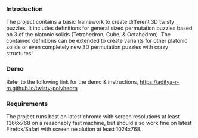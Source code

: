 ### Introduction
The project contains a basic framework to create different 3D twisty puzzles. It includes definitions for general sized permutation puzzles based on 3 of the platonic solids (Tetrahedron, Cube, & Octahedron).
The contained defnitions can be extended to create variants for other platonic solids or even completely new 3D permutation puzzles with crazy structures!

### Demo
Refer to the following link for the demo & instructions,
https://aditya-r-m.github.io/twisty-polyhedra

### Requirements
The project runs best on latest chrome with screen resolutions at least 1366x768 on a reasonably fast machine, but should also work fine on latest Firefox/Safari with screen resolution at least 1024x768.
